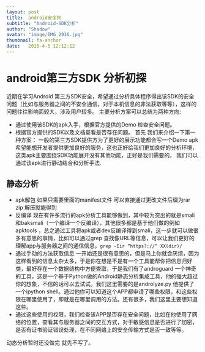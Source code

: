 ```yaml
---
layout: post
title:  android安全狗
subtitle: "Android-SDK分析"
author: "Shadow"
avatar: "image/IMG_2916.jpg"
thumbnail: fa-anchor
date:   2016-4-5 12:12:12
---
```


# android第三方SDK 分析初探

近期在学习Android 第三方SDK安全，希望通过分析具体程序得出该SDK的安全问题（比如与服务器之间的不安全通信，对于本机信息的非法获取等等），这样的问题往往影响面较大，涉及用户较多。
主要分析方案可以总结为两种方向:
 * 通过使用该SDK的apk入手，根据官方提供的Demo 检查安全问题。
 * 根据官方提供的SDK以及文档查看是否存在问题。
首先 我们来介绍一下第一种方案： 一般的第三方SDK提供方为了更好的展示功能都会写一个Demo apk 希望能想开发者提供更加良好的服务，这也正好给我们更加良好的分析环境，这类apk主要围绕SDK功能展开没有其他功能，正好是我们需要的。
我们可以通过该apk进行静动结合和分析手法.

##  静态分析
* apk解包  如果只需要里面的manifest文件  可以直接通过更改文件后缀为rar zip 解压就能得到
* 反编译  现在有许多流行的apk分析工具能够做到，其中较为突出的就是smali和baksmali（一个编译一个反编译），其他很多都是基于他们做的例如apktools ，总之通过工具将apk或者dex反编译得到smali，这一步就可以做很多有意思的事情，比如可以通过grep 查找像URL等信息，可以让我们更好的理解app与服务器之间的通信信息，`grep -Eir “https?://“ XX(dir)/`
* 通过手动的方法获取信息 一开始还是很有意思的，但是马上你就会厌烦，因为这样看到的信息太杂太多，于是你在想是不是有一个工具能帮你把信息归好类，最好存在一个数据结构中方便查取，于是我们有了androguard  一个神奇的工具，这是一个基于Python做的Android静态分析集成工具，他的强大超过你的想象，不信的话可以去试试。我们这里需要的是androlyze.py 他提供了一个ipython shell。通过他你可以知道这个APP都申请了哪些权限，和这些权限在哪里使用了，即就是在哪里调用的方法。还有很多，我们这里主要想知道这些。
* 通过这些使用的权限，我们检查该APP是否存在安全问题，比如在他使用了网络的位置，查看其与服务器之间的交互方式，对于敏感信息是否进行了加密，是否有证书验证错误处理，在不同网络上的安全传输方式是否一致等等。

动态分析暂时还没做完 就先不写了。
